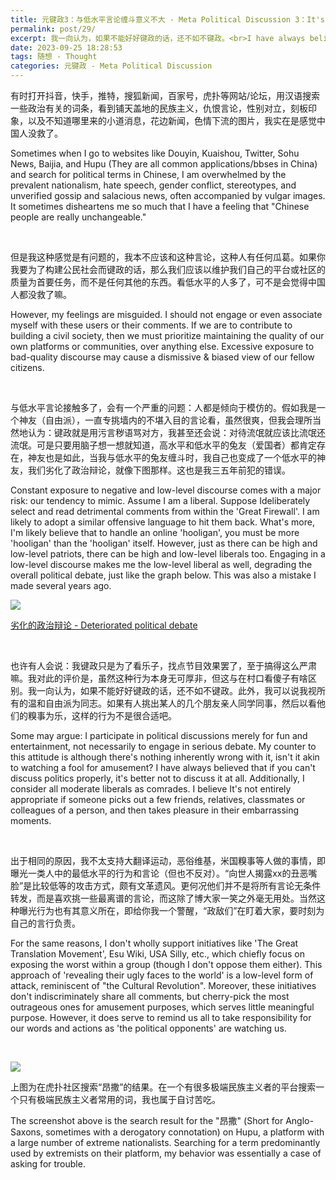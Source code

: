 ```yaml
---
title: 元键政3：与低水平言论缠斗意义不大 - Meta Political Discussion 3：It's insignificant to engage in a battle of words with low-level arguments
permalink: post/29/
excerpt: 我一向认为，如果不能好好键政的话，还不如不键政。<br>I have always believed that if you can't discuss politics properly, it's better not to discuss it at all.
date: 2023-09-25 18:28:53
tags: 随想 - Thought
categories: 元键政 - Meta Political Discussion
---
```


有时打开抖音，快手，推特，搜狐新闻，百家号，虎扑等网站/论坛，用汉语搜索一些政治有关的词条，看到铺天盖地的民族主义，仇恨言论，性别对立，刻板印象，以及不知道哪里来的小道消息，花边新闻，色情下流的图片，我实在是感觉中国人没救了。

Sometimes when I go to websites like Douyin, Kuaishou, Twitter, Sohu News, Baijia, and Hupu (They are all common applications/bbses in China) and search for political terms in Chinese, I am overwhelmed by the prevalent nationalism, hate speech, gender conflict, stereotypes, and unverified gossip and salacious news, often accompanied by vulgar images. It sometimes disheartens me so much that I have a feeling that "Chinese people are really unchangeable."

<p><br></p>

但是我这种感觉是有问题的，我本不应该和这种言论，这种人有任何瓜葛。如果你我要为了构建公民社会而键政的话，那么我们应该以维护我们自己的平台或社区的质量为首要任务，而不是任何其他的东西。看低水平的人多了，可不是会觉得中国人都没救了嘛。

However, my feelings are misguided. I should not engage or even associate myself with these users or their comments. If we are to contribute to building a civil society, then we must prioritize maintaining the quality of our own platforms or communities, over anything else. Excessive exposure to bad-quality discourse may cause a dismissive & biased view of our fellow citizens. 

<p><br></p>

与低水平言论接触多了，会有一个严重的问题：人都是倾向于模仿的。假如我是一个神友（自由派），一直专挑墙内的不堪入目的言论看，虽然很爽，但我会理所当然地认为：键政就是用污言秽语骂对方，我甚至还会说：对待流氓就应该比流氓还流氓。可是只要用脑子想一想就知道，高水平和低水平的兔友（爱国者）都肯定存在，神友也是如此，当我与低水平的兔友缠斗时，我自己也变成了一个低水平的神友，我们劣化了政治辩论，就像下图那样。这也是我三五年前犯的错误。

Constant exposure to negative and low-level discourse comes with a major risk: our tendency to mimic. Assume I am a liberal. Suppose Ideliberately select and read detrimental comments from within the 'Great Firewall'. I am likely to adopt a similar offensive language to hit them back. What's more, I'm likely believe that to handle an online 'hooligan', you must be more 'hooligan' than the 'hooligan' itself. However, just as there can be high and low-level patriots, there can be high and low-level liberals too. Engaging in a low-level discourse makes me the low-level liberal as well, degrading the overall political debate, just like the graph below. This was also a mistake I made several years ago.

![](1.jpg)

[劣化的政治辩论 - Deteriorated political debate](https://www.reddit.com/r/PropagandaPosters/comments/oht7tg/american_elections_soviet_union_1970s/)

<p><br></p>

也许有人会说：我键政只是为了看乐子，找点节目效果罢了，至于搞得这么严肃嘛。我对此的评价是，虽然这种行为本身无可厚非，但这与在村口看傻子有啥区别。我一向认为，如果不能好好键政的话，还不如不键政。此外，我可以说我视所有的温和自由派为同志。如果有人挑出某人的几个朋友亲人同学同事，然后以看他们的糗事为乐，这样的行为不是很合适吧。

Some may argue: I participate in political discussions merely for fun and entertainment, not necessarily to engage in serious debate. My counter to this attitude is although there's nothing inherently wrong with it, isn't it akin to watching a fool for amusement? I have always believed that if you can't discuss politics properly, it's better not to discuss it at all. Additionally, I consider all moderate liberals as comrades. I believe It's not entirely appropriate if someone picks out a few friends, relatives, classmates or colleagues of a person, and then takes pleasure in their embarrassing moments.

<p><br></p>

出于相同的原因，我不太支持大翻译运动，恶俗维基，米国糗事等人做的事情，即曝光一类人中的最低水平的行为和言论（但也不反对）。“向世人揭露xx的丑恶嘴脸”是比较低等的攻击方式，颇有文革遗风。更何况他们并不是将所有言论无条件转发，而是喜欢挑一些最离谱的言论，而这除了博大家一笑之外毫无用处。当然这种曝光行为也有其意义所在，即给你我一个警醒，“政敌们”在盯着大家，要时刻为自己的言行负责。

For the same reasons, I don't wholly support initiatives like 'The Great Translation Movement', Esu Wiki, USA Silly, etc., which chiefly focus on exposing the worst within a group (though I don't oppose them either). This approach of 'revealing their ugly faces to the world' is a low-level form of attack, reminiscent of "the Cultural Revolution". Moreover, these initiatives don't indiscriminately share all comments, but cherry-pick the most outrageous ones for amusement purposes, which serves little meaningful purpose. However, it does serve to remind us all to take responsibility for our words and actions as 'the political opponents' are watching us. 

<p><br></p>

![](2.png)

上图为在虎扑社区搜索“昂撒”的结果。在一个有很多极端民族主义者的平台搜索一个只有极端民族主义者常用的词，我也属于自讨苦吃。

The screenshot above is the search result for the "昂撒" (Short for Anglo-Saxons, sometimes with a derogatory connotation) on Hupu, a platform with a large number of extreme nationalists. Searching for a term predominantly used by extremists on their platform, my behavior was essentially a case of asking for trouble.